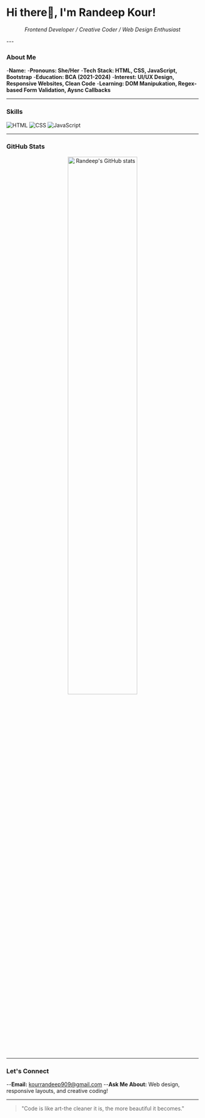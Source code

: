 <h1 align="centre">Hi there👋, I'm Randeep Kour!</h1>
<p align="center">
<em>Frontend Developer / Creative Coder / Web Design Enthusiast</em>
</p>
---

 ### About Me

-**Name:**
-**Pronouns: She/Her**
-**Tech  Stack: HTML, CSS, JavaScript, Bootstrap**
-**Education: BCA (2021-2024)**
-**Interest: UI/UX Design, Responsive Websites, Clean Code**
-**Learning: DOM Manipukation, Regex-based Form Validation, Aysnc Callbacks**

---


### Skills
![HTML](https://img.shields.io/badge/-HTML-E34F26?style=flat-square&logo=html5&logoColor=white)
![CSS](https://img.shields.io/badge/-CSS-1572B6?style=flat-square&logo=css3)
![JavaScript](https://img.shields.io/badge/-JavaScript-black?style=flat-square&logo=javascript)

---

### GitHub Stats
<p align="center">
  <img src="https://github-readme-stats.vercel.app/api?username=Randeepkour02&show_icons=true&theme=tokyonight"
    alt="Randeep's GitHub stats"
    width="60%"/>
</p>

---

### Let's Connect

--**Email:** kourrandeep909@gmail.com
--**Ask Me About:** Web design, responsive layouts, and creative coding!

---
  >"Code is like art-the cleaner it is, the more beautiful it becomes."
